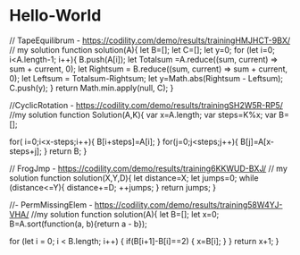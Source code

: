 # Hello-World
// TapeEquilibrum - https://codility.com/demo/results/trainingHMJHCT-9BX/
// my solution
function solution(A){
  let B=[];
  let C=[];
  let y=0;
for (let i=0; i<A.length-1; i++){
  B.push(A[i]);
let Totalsum =A.reduce((sum, current) => sum + current, 0);
let Rightsum = B.reduce((sum, current) => sum + current, 0);
let Leftsum = Totalsum-Rightsum;
 let y=Math.abs(Rightsum - Leftsum);
  C.push(y);
  }
 return Math.min.apply(null, C); 
}

//CyclicRotation - https://codility.com/demo/results/trainingSH2W5R-RP5/
//my solution
function Solution(A,K){
var x=A.length;
var steps=K%x;
var B=[];

for( i=0;i<x-steps;i++){
B[i+steps]=A[i];
}
for(j=0;j<steps;j++){
B[j]=A[x-steps+j];
}
return B;
}

// FrogJmp - https://codility.com/demo/results/training6KKWUD-BXJ/
// my solution
function solution(X,Y,D){
let distance=X;
let jumps=0;
while (distance<=Y){
 distance+=D;
  ++jumps;
 }
return jumps;
}

//- PermMissingElem - https://codility.com/demo/results/training58W4YJ-VHA/
//my solution
function solution(A){
 let B=[];
 let x=0;
 B=A.sort(function(a, b){return a - b});
 
for (let i = 0; i < B.length; i++) {
 if(B[i+1]-B[i]==2) {
  x=B[i];
  }
  }
  return x+1;
  }

